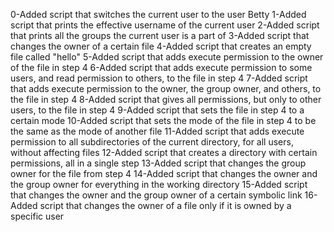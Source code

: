 0-Added script that switches the current user to the user Betty
1-Added script that prints the effective username of the current user
2-Added script that prints all the groups the current user is a part of
3-Added script that changes the owner of a certain file
4-Added script that creates an empty file called "hello"
5-Added script that adds execute permission to the owner of the file in step 4
6-Added script that adds execute permission to some users, and read permission to others, to the file in step 4
7-Added script that adds execute permission to the owner, the group owner, and others, to the file in step 4
8-Added script that gives all permissions, but only to other users, to the file in step 4
9-Added script that sets the file in step 4 to a certain mode
10-Added script that sets the mode of the file in step 4 to be the same as the mode of another file
11-Added script that adds execute permission to all subdirectories of the current directory, for all users, without affecting files
12-Added script that creates a directory with certain permissions, all in a single step
13-Added script that changes the group owner for the file from step 4
14-Added script that changes the owner and the group owner for everything in the working directory
15-Added script that changes the owner and the group owner of a certain symbolic link
16-Added script that changes the owner of a file only if it is owned by a specific user
